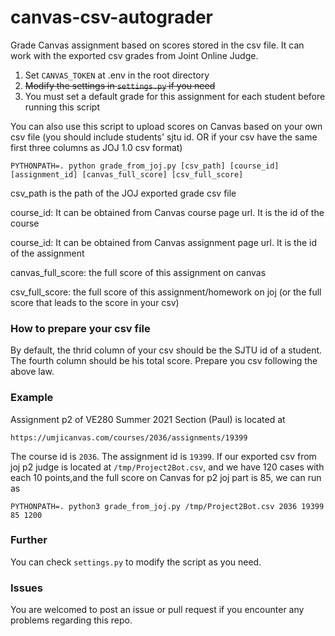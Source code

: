 # canvas-csv-autograder
Grade Canvas assignment based on scores stored in the csv file. It can work with the exported csv grades from Joint Online Judge.

1. Set `CANVAS_TOKEN` at .env in the root directory
2. <del>Modify the settings in `settings.py` if you need</del>
3. You must set a default grade for this assignment for each student before running this script

You can also use this script to upload scores on Canvas based on your own csv file (you should include students' sjtu id. OR if your csv have the same first three columns as JOJ 1.0 csv format)

~~~shell script
PYTHONPATH=. python grade_from_joj.py [csv_path] [course_id] [assignment_id] [canvas_full_score] [csv_full_score]
~~~

csv_path is the path of the JOJ exported grade csv file

course_id: It can be obtained from Canvas course page url. It is the id of the course

course_id: It can be obtained from Canvas assignment page url. It is the id of the assignment

canvas_full_score: the full score of this assignment on canvas

csv_full_score: the full score of this assignment/homework on joj (or the full score that leads to the score in your csv)

### How to prepare your csv file
By default, the thrid column of your csv should be the SJTU id of a student. The fourth column should be his total score.
Prepare you csv following the above law.

### Example
Assignment p2 of VE280 Summer 2021 Section (Paul) is located at
~~~
https://umjicanvas.com/courses/2036/assignments/19399
~~~

The course id is `2036`. The assignment id is `19399`.
If our exported csv from joj p2 judge is located at `/tmp/Project2Bot.csv`, and we have 120 cases with each 10 points,and the full score on Canvas for p2 joj part is 85, we can run as
~~~
PYTHONPATH=. python3 grade_from_joj.py /tmp/Project2Bot.csv 2036 19399 85 1200
~~~

### Further
You can check `settings.py` to modify the script as you need.

### Issues
You are welcomed to post an issue or pull request if you encounter any problems regarding this repo.